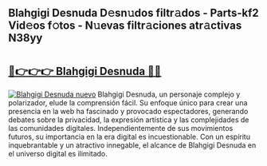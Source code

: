 ## Blahgigi Desnuda D𝚎sn𝚞dos filtr𝚊dos - Parts-kf2 Vid𝚎os f𝚘tos - N𝚞evas filtr𝚊ciones atr𝚊ctivas N38yy

# <h2><a href="http://mb6237.tromn.icu/?c=Blahgigi+Desnuda">🔗👉👉👉 Blahgigi Desnuda 🔗🔗</a></h2>

[![Blahgigi Desnuda nuevo](https://i.imgur.com/pEAQMta.gif)](http://mb6237.tromn.icu/?c=Blahgigi+Desnuda)
Blahgigi Desnuda, un personaje complejo y polarizador, elude la comprensión fácil. Su enfoque único para crear una presencia en la web ha fascinado y provocado espectadores, generando debates sobre la privacidad, la expresión artística y las complejidades de las comunidades digitales. Independientemente de sus movimientos futuros, su importancia en la era digital es incuestionable. Con un espíritu inquebrantable y un atractivo innegable, el alcance de Blahgigi Desnuda en el universo digital es ilimitado.
